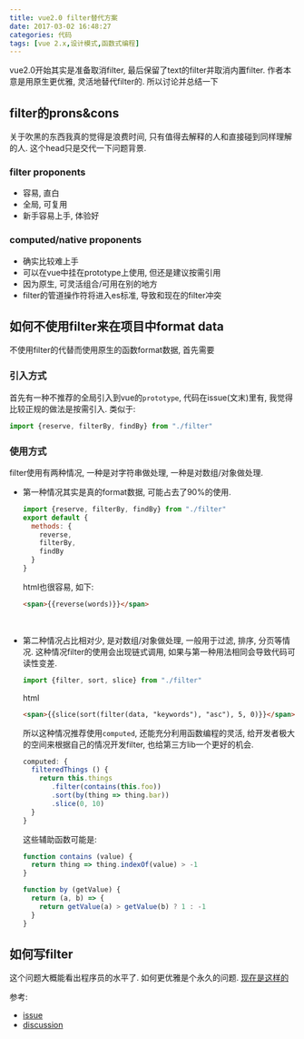 ```yaml
---
title: vue2.0 filter替代方案
date: 2017-03-02 16:48:27
categories: 代码
tags: [vue 2.x,设计模式,函数式编程]
---
```

vue2.0开始其实是准备取消filter, 最后保留了text的filter并取消内置filter. 作者本意是用原生更优雅, 灵活地替代filter的. 所以讨论并总结一下

<!--more-->

## filter的prons&cons

关于吹黑的东西我真的觉得是浪费时间, 只有值得去解释的人和直接碰到同样理解的人. 这个head只是交代一下问题背景.

### filter proponents

+ 容易, 直白
+ 全局, 可复用
+ 新手容易上手, 体验好

### computed/native proponents

+ 确实比较难上手
+ 可以在vue中挂在prototype上使用, 但还是建议按需引用
+ 因为原生, 可灵活组合/可用在别的地方
+ filter的管道操作符将进入es标准, 导致和现在的filter冲突

## 如何不使用filter来在项目中format data

不使用filter的代替而使用原生的函数format数据, 首先需要

### 引入方式

首先有一种不推荐的全局引入到vue的`prototype`, 代码在issue(文末)里有, 我觉得比较正规的做法是按需引入.  类似于:

```js
import {reserve, filterBy, findBy} from "./filter"
```

### 使用方式

filter使用有两种情况, 一种是对字符串做处理, 一种是对数组/对象做处理.

+ 第一种情况其实是真的format数据, 可能占去了90%的使用.

  ```js
  import {reserve, filterBy, findBy} from "./filter"
  export default {
    methods: {
      reverse,
      filterBy,
      findBy
    }
  }
  ```

  html也很容易, 如下:

  ```html
  <span>{{reverse(words)}}</span>
  ```

  ​

+ 第二种情况占比相对少, 是对数组/对象做处理, 一般用于过滤, 排序, 分页等情况. 这种情况filter的使用会出现链式调用, 如果与第一种用法相同会导致代码可读性变差.

  ```js
  import {filter, sort, slice} from "./filter"
  ```

  html

  ```html
  <span>{{slice(sort(filter(data, "keywords"), "asc"), 5, 0)}}</span>
  ```

  所以这种情况推荐使用`computed`, 还能充分利用函数编程的灵活, 给开发者极大的空间来根据自己的情况开发filter, 也给第三方lib一个更好的机会.

  ```js
  computed: {
    filteredThings () {
      return this.things
         .filter(contains(this.foo))
         .sort(by(thing => thing.bar))
         .slice(0, 10)
    }
  }
  ```

  这些辅助函数可能是:

  ```js
  function contains (value) {
    return thing => thing.indexOf(value) > -1
  }

  function by (getValue) {
    return (a, b) => {
      return getValue(a) > getValue(b) ? 1 : -1
    }
  }
  ```

## 如何写filter

这个问题大概能看出程序员的水平了. 如何更优雅是个永久的问题. [现在是这样的](https://github.com/fjonas/vueFormatData)



参考:

+ [issue](https://github.com/vuejs/vue/issues/2756)
+ [discussion](https://forum-archive.vuejs.org/topic/3896/i-m-going-to-miss-filters-in-vue-2-0)